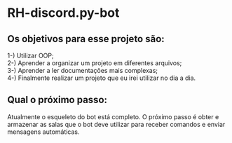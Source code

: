 # RH-discord.py-bot

## Os objetivos para esse projeto são:
1-) Utilizar OOP;  
2-) Aprender a organizar um projeto em diferentes arquivos;  
3-) Aprender a ler documentações mais complexas;  
4-) Finalmente realizar um projeto que eu irei utilizar no dia a dia.  

## Qual o próximo passo:
Atualmente o esqueleto do bot está completo. O próximo passo
é obter e armazenar as salas que o bot deve utilizar para receber
comandos e enviar mensagens automáticas.
